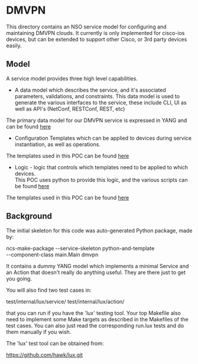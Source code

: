 # DMVPN

This directory contains an NSO service model for configuring and maintaining
DMVPN clouds.  It currently is only implemented for cisco-ios devices, but can be
extended to support other Cisco, or 3rd party devices easily.

## Model

A service model provides three high level capabilities.


  * A data model which describes the service, and it's associated parameters,
  validations, and constraints. This data model is used to generate the various interfaces
  to the service, these include CLI, UI as well as API's (NetConf, RESTConf, REST, etc)

  The primary data model for our DMVPN service is expressed in YANG and can be found
  [here](./src/yang/dmvpn.yang)

  * Configuration Templates  which can be applied to
  devices during service instantiation, as well as operations.

  The templates used in this POC can be found [here](./templates)

  * Logic - logic that controls which templates need to be applied to which devices.  
  This POC uses python to provide this logic, and the various scripts can be found [here](./python)

  The templates used in this POC can be found [here](./templates)


## Background

The initial skeleton for this code was auto-generated Python package, made by:

  ncs-make-package --service-skeleton python-and-template \
                   --component-class main.Main dmvpn

It contains a dummy YANG model which implements a minimal Service
and an Action that doesn't really do anything useful. They are
there just to get you going.

You will also find two test cases in:

  test/internal/lux/service/
  test/internal/lux/action/

that you can run if you have the 'lux' testing tool.
Your top Makefile also need to implement some Make targets
as described in the Makefiles of the test cases.
You can also just read the corresponding run.lux tests and
do them manually if you wish.

The 'lux' test tool can be obtained from:

  https://github.com/hawk/lux.git
